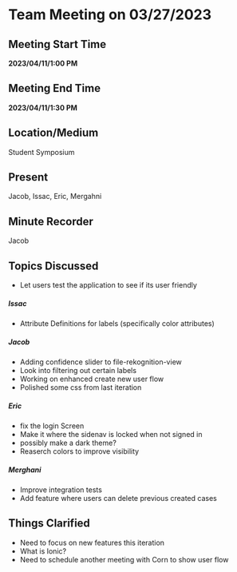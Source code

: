 # Team Meeting on 03/27/2023

## Meeting Start Time

 **2023/04/11/1:00 PM** 

## Meeting End Time

 **2023/04/11/1:30 PM** 

## Location/Medium

Student Symposium

## Present

Jacob, Issac, Eric, Mergahni

## Minute Recorder

Jacob

## Topics Discussed
- Let users test the application to see if its user friendly 

##### Issac
- Attribute Definitions for labels (specifically color attributes)

##### Jacob
- Adding confidence slider to file-rekognition-view
- Look into filtering out certain labels
- Working on enhanced create new user flow
- Polished some css from last iteration

##### Eric
- fix the login Screen
- Make it where the sidenav is locked when not signed in 
- possibly make a dark theme? 
- Reaserch colors to improve visibility 

##### Merghani
- Improve integration tests
- Add feature where users can delete previous created cases

## Things Clarified
- Need to focus on new features this iteration
- What is Ionic?
- Need to schedule another meeting with Corn to show user flow